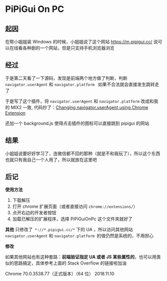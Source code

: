 # PiPiGui On PC

## 起因

在帮小姐姐装 Windows 的时候，小姐姐说了这个网站 https://m.pipigui.cc/
说可以在线看各种剧的一个网站，但是只支持手机浏览器浏览

## 经过

于是第二天看了一下源码，发现是前端两个地方做了判断，判断 `navigator.userAgent` 和 `navigator.platform ` 如果不合法就会直接发生跳转走了

于是写了这个插件，将 `navigator.userAgent` 和 `navigator.platform` 改成和我的 MIX2 一致,  代码抄了：[Changing navigator.userAgent using Chrome Extension](https://stackoverflow.com/questions/23202136/changing-navigator-useragent-using-chrome-extension)

还加一个 background.js  使得点击插件的图标可以直接跳到 pipigui 的网站

## 结果

小姐姐说要好好学习了，连微信都不回的那种（就是不和我玩了），所以这个东西也就只有我自己一个人用了，所以就放在这里吧

## 后记

**使用方法**  
1. 下载解压
2. 打开 chrome 扩展页面（或者直接访问 `chrome://extensions/`）
3. 点开右边的开发者按钮
4. 加载已解压的扩展程序，选择 PiPiGuiOnPc 这个文件夹就好了

**其他**
只修改了` *://*.pipigui.cc/*` 下的 UA ，所以访问其他网站 `navigator.userAgent` 和 `navigator.platform `的值仍然是系统的，不用担心

**修改**

如果其他网站也有这种套路：**前端验证指定 UA 或者 JS 某些属性的**，也可以用类似的思路搞定，具体参考上面的 Stack Overflow 的链接啦加油



Chrome 70.0.3538.77（正式版本）（64 位）
2018.11.10